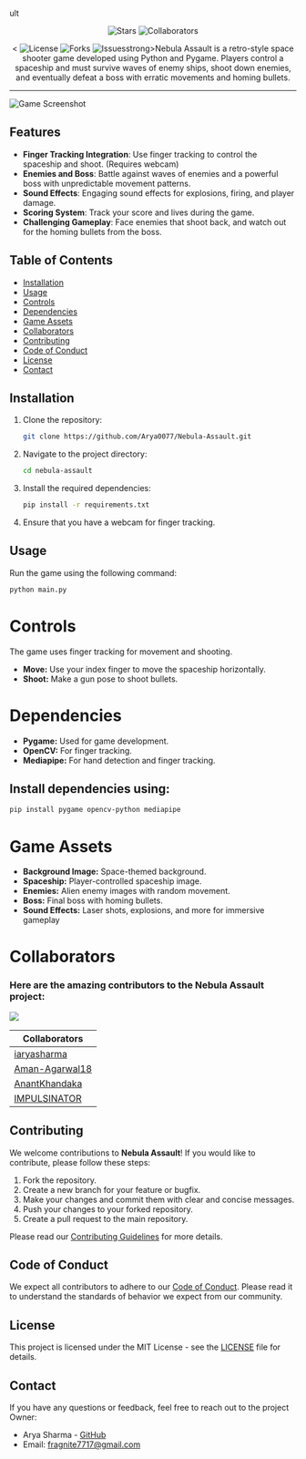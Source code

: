 ult</h1>

<p align="center">
    <img src="https://img.shields.io/github/stars/Arya0077/Nebula-Assault?style=social" alt="Stars">
    <img src="https://img.shields.io/github/contributors/Arya0077/Nebula-Assault" alt="Collaborators">
</p> 

<p align="center"><
    <img src="https://img.shields.io/github/license/Arya0077/Nebula-Assault" alt="License">
    <img src="https://img.shields.io/github/forks/Arya0077/Nebula-Assault" alt="Forks">
    <img src="https://img.shields.io/github/issues/Arya0077/Nebula-Assault" alt="Issues">strong>Nebula Assault</strong> is a retro-style space shooter game developed using Python and Pygame. Players control a spaceship and must survive waves of enemy ships, shoot down enemies, and eventually defeat a boss with erratic movements and homing bullets.</p>

---

![Game Screenshot](res/images/output.gif)

## Features

- **Finger Tracking Integration**: Use finger tracking to control the spaceship and shoot. (Requires webcam)
- **Enemies and Boss**: Battle against waves of enemies and a powerful boss with unpredictable movement patterns.
- **Sound Effects**: Engaging sound effects for explosions, firing, and player damage.
- **Scoring System**: Track your score and lives during the game.
- **Challenging Gameplay**: Face enemies that shoot back, and watch out for the homing bullets from the boss.

## Table of Contents

- [Installation](#installation)
- [Usage](#usage)
- [Controls](#controls)
- [Dependencies](#dependencies)
- [Game Assets](#game-assets)
- [Collaborators](#collaborators)
- [Contributing](#contributing)
- [Code of Conduct](#code-of-conduct)
- [License](#license)
- [Contact](#contact)

## Installation

1. Clone the repository:
    ```bash
    git clone https://github.com/Arya0077/Nebula-Assault.git
    ```

2. Navigate to the project directory:
    ```bash
    cd nebula-assault
    ```

3. Install the required dependencies:
    ```bash
    pip install -r requirements.txt
    ```

4. Ensure that you have a webcam for finger tracking.

## Usage

Run the game using the following command:

```bash
python main.py
```

# Controls
The game uses finger tracking for movement and shooting.

- **Move:** Use your index finger to move the spaceship horizontally.
- **Shoot:** Make a gun pose to shoot bullets.

# Dependencies
- **Pygame:** Used for game development.
- **OpenCV:** For finger tracking.
- **Mediapipe:** For hand detection and finger tracking.

## Install dependencies using:
```bash
pip install pygame opencv-python mediapipe
```
# Game Assets
- **Background Image:** Space-themed background.
- **Spaceship:** Player-controlled spaceship image.
- **Enemies:** Alien enemy images with random movement.
- **Boss:** Final boss with homing bullets.
- **Sound Effects:** Laser shots, explosions, and more for immersive gameplay

# Collaborators

### Here are the amazing contributors to the **Nebula Assault** project: 

<a href="https://github.com/iaryasharma/Nebula-assault/graphs/contributors">
  <img src="https://contributors-img.web.app/image?repo=iaryasharma/Nebula-assault" />
</a>

<br>

| Collaborators |
|-------------|
| [iaryasharma](https://github.com/iaryasharma) |
| [Aman-Agarwal18](https://github.com/Aman-Agarwal18) 
| [AnantKhandaka](https://github.com/AnantKhandaka) |
| [IMPULSINATOR](https://github.com/IMPULSINATOR) | 
## Contributing

We welcome contributions to **Nebula Assault**! If you would like to contribute, please follow these steps:

1. Fork the repository.
2. Create a new branch for your feature or bugfix.
3. Make your changes and commit them with clear and concise messages.
4. Push your changes to your forked repository.
5. Create a pull request to the main repository.

Please read our [Contributing Guidelines](CONTRIBUTING.md) for more details.

## Code of Conduct

We expect all contributors to adhere to our [Code of Conduct](CODE_OF_CONDUCT.md). Please read it to understand the standards of behavior we expect from our community.

## License

This project is licensed under the MIT License - see the [LICENSE](LICENSE) file for details.

## Contact

If you have any questions or feedback, feel free to reach out to the project Owner:

- Arya Sharma - [GitHub](https://github.com/iaryasharma)
- Email: fragnite7717@gmail.com